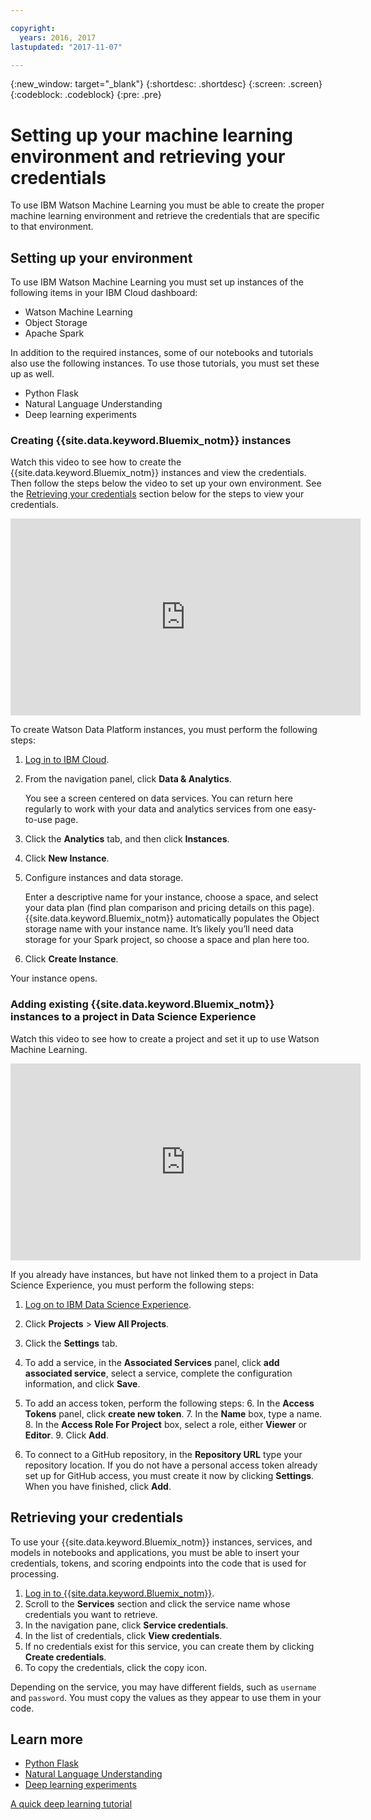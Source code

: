 ```yaml
---

copyright:
  years: 2016, 2017
lastupdated: "2017-11-07"

---
```

{:new_window: target="_blank"}
{:shortdesc: .shortdesc}
{:screen: .screen}
{:codeblock: .codeblock}
{:pre: .pre}
# Setting up your machine learning environment and retrieving your credentials

To use IBM Watson Machine Learning you must be able to create the proper machine learning environment and retrieve the credentials that are specific to that environment.

## Setting up your environment

To use IBM Watson Machine Learning you must set up instances of the following items in your IBM Cloud dashboard:

- Watson Machine Learning
- Object Storage
- Apache Spark

In addition to the required instances, some of our notebooks and tutorials also use the following instances. To use those tutorials, you must set these up as well.

- Python Flask
- Natural Language Understanding
- Deep learning experiments

### Creating {{site.data.keyword.Bluemix_notm}} instances

Watch this video to see how to create the {{site.data.keyword.Bluemix_notm}} instances and view the credentials. Then follow the steps below the video to set up your own environment. See the <a href="#retrieving-your-credentials">Retrieving your credentials</a> section below for the steps to view your credentials.

<iframe width="560" height="315" src="https://www.youtube.com/embed/fm8gqguFD9g?rel=0" frameborder="0" allowfullscreen></iframe>

To create Watson Data Platform instances, you must perform the following steps:

1. [Log in to IBM Cloud](https://console.ng.bluemix.net/?cm_sp=dw-bluemix-_-clouddataservices-_-devcenter).
2. From the navigation panel, click **Data & Analytics**.

   You see a screen centered on data services. You can return here regularly to work with your data and analytics services from one easy-to-use page.

3. Click the **Analytics** tab, and then click **Instances**.
4. Click **New Instance**.
5. Configure instances and data storage.

   Enter a descriptive name for your instance, choose a space, and select your data plan (find plan comparison and pricing details on this page).
{{site.data.keyword.Bluemix_notm}} automatically populates the Object storage name with your instance name. It’s likely you’ll need data storage for your Spark project, so choose a space and plan here too.

6. Click **Create Instance**.

Your instance opens.

### Adding existing {{site.data.keyword.Bluemix_notm}} instances to a project in Data Science Experience

Watch this video to see how to create a project and set it up to use Watson Machine Learning.

<iframe width="560" height="315" src="https://www.youtube.com/embed/q3UYBirg4U4?rel=0" frameborder="0" allowfullscreen></iframe>

If you already have instances, but have not linked them to a project in Data Science Experience, you must perform the following steps:

1. [Log on to IBM Data Science Experience](https://datascience.ibm.com).
2. Click **Projects** > **View All Projects**.
3. Click the **Settings** tab.
4. To add a service, in the **Associated Services** panel, click **add associated service**, select a service, complete the configuration information, and click **Save**.
5. To add an access token, perform the following steps:
   6. In the **Access Tokens** panel, click **create new token**. 
   7. In the **Name** box, type a name. 
   8. In the **Access Role For Project** box, select a role, either **Viewer** or **Editor**. 
   9. Click **Add**.
   
6. To connect to a GitHub repository, in the **Repository URL** type your repository location. If you do not have a personal access token already set up for GitHub access, you must create it now by clicking **Settings**. When you have finished, click **Add**.


## Retrieving your credentials

To use your {{site.data.keyword.Bluemix_notm}} instances, services, and models in notebooks and applications, you must be able to insert your credentials, tokens, and scoring endpoints into the code that is used for processing.

1. [Log in to {{site.data.keyword.Bluemix_notm}}](https://console.ng.bluemix.net/?cm_sp=dw-bluemix-_-clouddataservices-_-devcenter).
2. Scroll to the **Services** section and click the service name whose credentials you want to retrieve.
3. In the navigation pane, click **Service credentials**.
4. In the list of credentials, click **View credentials**.
5. If no credentials exist for this service, you can create them by clicking **Create credentials**.
6. To copy the credentials, click the copy icon.

Depending on the service, you may have different fields, such as `username` and `password`. You must copy the values as they appear to use them in your code.
## Learn more

- [Python Flask]()
- [Natural Language Understanding]()
- [Deep learning experiments](ml_dlaas_environment.html)

[A quick deep learning tutorial](https://www.ibm.com/blogs/watson/2016/10/quick-deep-learning-tutorial/)

